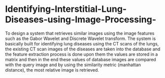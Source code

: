 # Identifying-Interstitial-Lung-Diseases-using-Image-Processing-
To design a system that retrieves similar images using the image features such as the Gabor Wavelet and Discrete Wavelet transform. The system is basically built for identifying lung diseases using the CT scans of the lungs, the existing CT scan images of the diseases are taken into the database and the feature extraction process is done upon them the values are stored in a matrix and then in the end these values of database images are compared with the query image and by using the similarity metric (manhattan distance), the most relative image is retrieved.
